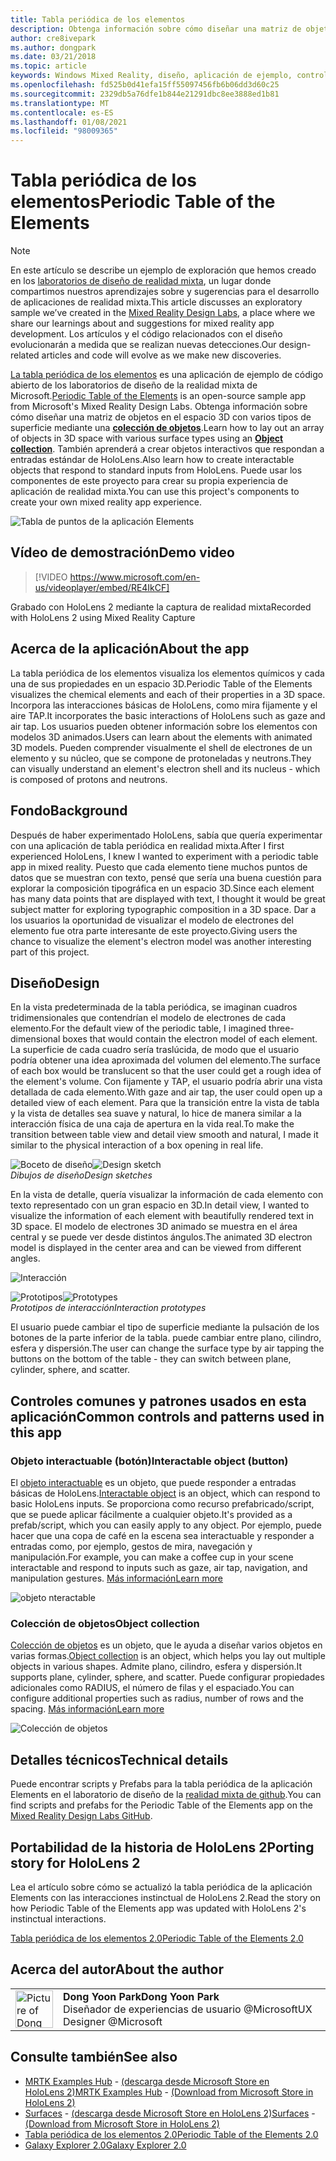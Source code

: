 ```yaml
---
title: Tabla periódica de los elementos
description: Obtenga información sobre cómo diseñar una matriz de objetos en el espacio 3D con varios tipos de superficie mediante una colección de objetos con la tabla periódica de la aplicación de ejemplo Elements.
author: cre8ivepark
ms.author: dongpark
ms.date: 03/21/2018
ms.topic: article
keywords: Windows Mixed Reality, diseño, aplicación de ejemplo, controles, MRTK, kit de herramientas de realidad mixta, Unity, aplicaciones de ejemplo, aplicaciones de ejemplo, código abierto, Microsoft Store, HoloLens, auriculares de realidad mixta, auriculares de realidad mixta de Windows, auriculares de realidad virtual
ms.openlocfilehash: fd525b0d41efa15ff55097456fb6b06dd3d60c25
ms.sourcegitcommit: 2329db5a76dfe1b844e21291dbc8ee3888ed1b81
ms.translationtype: MT
ms.contentlocale: es-ES
ms.lasthandoff: 01/08/2021
ms.locfileid: "98009365"
---
```

# <a name="periodic-table-of-the-elements"></a><span data-ttu-id="9721c-104">Tabla periódica de los elementos</span><span class="sxs-lookup"><span data-stu-id="9721c-104">Periodic Table of the Elements</span></span>

>[!NOTE]
><span data-ttu-id="9721c-105">En este artículo se describe un ejemplo de exploración que hemos creado en los [laboratorios de diseño de realidad mixta](https://github.com/Microsoft/MRDesignLabs_Unity), un lugar donde compartimos nuestros aprendizajes sobre y sugerencias para el desarrollo de aplicaciones de realidad mixta.</span><span class="sxs-lookup"><span data-stu-id="9721c-105">This article discusses an exploratory sample we’ve created in the [Mixed Reality Design Labs](https://github.com/Microsoft/MRDesignLabs_Unity), a place where we share our learnings about and suggestions for mixed reality app development.</span></span> <span data-ttu-id="9721c-106">Los artículos y el código relacionados con el diseño evolucionarán a medida que se realizan nuevas detecciones.</span><span class="sxs-lookup"><span data-stu-id="9721c-106">Our design-related articles and code will evolve as we make new discoveries.</span></span>

<span data-ttu-id="9721c-107">[La tabla periódica de los elementos](https://github.com/Microsoft/MRDesignLabs_Unity_PeriodicTable) es una aplicación de ejemplo de código abierto de los laboratorios de diseño de la realidad mixta de Microsoft.</span><span class="sxs-lookup"><span data-stu-id="9721c-107">[Periodic Table of the Elements](https://github.com/Microsoft/MRDesignLabs_Unity_PeriodicTable) is an open-source sample app from Microsoft's Mixed Reality Design Labs.</span></span> <span data-ttu-id="9721c-108">Obtenga información sobre cómo diseñar una matriz de objetos en el espacio 3D con varios tipos de superficie mediante una **[colección de objetos](../../design/object-collection.md)**.</span><span class="sxs-lookup"><span data-stu-id="9721c-108">Learn how to lay out an array of objects in 3D space with various surface types using an **[Object collection](../../design/object-collection.md)**.</span></span> <span data-ttu-id="9721c-109">También aprenderá a crear objetos interactivos que respondan a entradas estándar de HoloLens.</span><span class="sxs-lookup"><span data-stu-id="9721c-109">Also learn how to create interactable objects that respond to standard inputs from HoloLens.</span></span> <span data-ttu-id="9721c-110">Puede usar los componentes de este proyecto para crear su propia experiencia de aplicación de realidad mixta.</span><span class="sxs-lookup"><span data-stu-id="9721c-110">You can use this project's components to create your own mixed reality app experience.</span></span>

![Tabla de puntos de la aplicación Elements](images/640px-periodictable-hero.jpg)

## <a name="demo-video"></a><span data-ttu-id="9721c-112">Vídeo de demostración</span><span class="sxs-lookup"><span data-stu-id="9721c-112">Demo video</span></span> 
> [!VIDEO https://www.microsoft.com/en-us/videoplayer/embed/RE4IkCF]

<span data-ttu-id="9721c-113">Grabado con HoloLens 2 mediante la captura de realidad mixta</span><span class="sxs-lookup"><span data-stu-id="9721c-113">Recorded with HoloLens 2 using Mixed Reality Capture</span></span>

## <a name="about-the-app"></a><span data-ttu-id="9721c-114">Acerca de la aplicación</span><span class="sxs-lookup"><span data-stu-id="9721c-114">About the app</span></span>

<span data-ttu-id="9721c-115">La tabla periódica de los elementos visualiza los elementos químicos y cada una de sus propiedades en un espacio 3D.</span><span class="sxs-lookup"><span data-stu-id="9721c-115">Periodic Table of the Elements visualizes the chemical elements and each of their properties in a 3D space.</span></span> <span data-ttu-id="9721c-116">Incorpora las interacciones básicas de HoloLens, como mira fijamente y el aire TAP.</span><span class="sxs-lookup"><span data-stu-id="9721c-116">It incorporates the basic interactions of HoloLens such as gaze and air tap.</span></span> <span data-ttu-id="9721c-117">Los usuarios pueden obtener información sobre los elementos con modelos 3D animados.</span><span class="sxs-lookup"><span data-stu-id="9721c-117">Users can learn about the elements with animated 3D models.</span></span> <span data-ttu-id="9721c-118">Pueden comprender visualmente el shell de electrones de un elemento y su núcleo, que se compone de protoneladas y neutrons.</span><span class="sxs-lookup"><span data-stu-id="9721c-118">They can visually understand an element's electron shell and its nucleus - which is composed of protons and neutrons.</span></span>

## <a name="background"></a><span data-ttu-id="9721c-119">Fondo</span><span class="sxs-lookup"><span data-stu-id="9721c-119">Background</span></span>

<span data-ttu-id="9721c-120">Después de haber experimentado HoloLens, sabía que quería experimentar con una aplicación de tabla periódica en realidad mixta.</span><span class="sxs-lookup"><span data-stu-id="9721c-120">After I first experienced HoloLens, I knew I wanted to experiment with a periodic table app in mixed reality.</span></span> <span data-ttu-id="9721c-121">Puesto que cada elemento tiene muchos puntos de datos que se muestran con texto, pensé que sería una buena cuestión para explorar la composición tipográfica en un espacio 3D.</span><span class="sxs-lookup"><span data-stu-id="9721c-121">Since each element has many data points that are displayed with text, I thought it would be great subject matter for exploring typographic composition in a 3D space.</span></span> <span data-ttu-id="9721c-122">Dar a los usuarios la oportunidad de visualizar el modelo de electrones del elemento fue otra parte interesante de este proyecto.</span><span class="sxs-lookup"><span data-stu-id="9721c-122">Giving users the chance to visualize the element's electron model was another interesting part of this project.</span></span>

## <a name="design"></a><span data-ttu-id="9721c-123">Diseño</span><span class="sxs-lookup"><span data-stu-id="9721c-123">Design</span></span>

<span data-ttu-id="9721c-124">En la vista predeterminada de la tabla periódica, se imaginan cuadros tridimensionales que contendrían el modelo de electrones de cada elemento.</span><span class="sxs-lookup"><span data-stu-id="9721c-124">For the default view of the periodic table, I imagined three-dimensional boxes that would contain the electron model of each element.</span></span> <span data-ttu-id="9721c-125">La superficie de cada cuadro sería traslúcida, de modo que el usuario podría obtener una idea aproximada del volumen del elemento.</span><span class="sxs-lookup"><span data-stu-id="9721c-125">The surface of each box would be translucent so that the user could get a rough idea of the element's volume.</span></span> <span data-ttu-id="9721c-126">Con fijamente y TAP, el usuario podría abrir una vista detallada de cada elemento.</span><span class="sxs-lookup"><span data-stu-id="9721c-126">With gaze and air tap, the user could open up a detailed view of each element.</span></span> <span data-ttu-id="9721c-127">Para que la transición entre la vista de tabla y la vista de detalles sea suave y natural, lo hice de manera similar a la interacción física de una caja de apertura en la vida real.</span><span class="sxs-lookup"><span data-stu-id="9721c-127">To make the transition between table view and detail view smooth and natural, I made it similar to the physical interaction of a box opening in real life.</span></span>

<span data-ttu-id="9721c-128">![Boceto de diseño](images/640px-sketch20170406.jpg)</span><span class="sxs-lookup"><span data-stu-id="9721c-128">![Design sketch](images/640px-sketch20170406.jpg)</span></span><br>
<span data-ttu-id="9721c-129">*Dibujos de diseño*</span><span class="sxs-lookup"><span data-stu-id="9721c-129">*Design sketches*</span></span>

<span data-ttu-id="9721c-130">En la vista de detalle, quería visualizar la información de cada elemento con texto representado con un gran espacio en 3D.</span><span class="sxs-lookup"><span data-stu-id="9721c-130">In detail view, I wanted to visualize the information of each element with beautifully rendered text in 3D space.</span></span> <span data-ttu-id="9721c-131">El modelo de electrones 3D animado se muestra en el área central y se puede ver desde distintos ángulos.</span><span class="sxs-lookup"><span data-stu-id="9721c-131">The animated 3D electron model is displayed in the center area and can be viewed from different angles.</span></span>

![Interacción](images/640px-periodictable-interaction.jpg)

<span data-ttu-id="9721c-133">![Prototipos](images/640px-periodictable-prototypes.jpg)</span><span class="sxs-lookup"><span data-stu-id="9721c-133">![Prototypes](images/640px-periodictable-prototypes.jpg)</span></span><br>
<span data-ttu-id="9721c-134">*Prototipos de interacción*</span><span class="sxs-lookup"><span data-stu-id="9721c-134">*Interaction prototypes*</span></span>

<span data-ttu-id="9721c-135">El usuario puede cambiar el tipo de superficie mediante la pulsación de los botones de la parte inferior de la tabla. puede cambiar entre plano, cilindro, esfera y dispersión.</span><span class="sxs-lookup"><span data-stu-id="9721c-135">The user can change the surface type by air tapping the buttons on the bottom of the table - they can switch between plane, cylinder, sphere, and scatter.</span></span>

## <a name="common-controls-and-patterns-used-in-this-app"></a><span data-ttu-id="9721c-136">Controles comunes y patrones usados en esta aplicación</span><span class="sxs-lookup"><span data-stu-id="9721c-136">Common controls and patterns used in this app</span></span>

### <a name="interactable-object-button"></a><span data-ttu-id="9721c-137">Objeto interactuable (botón)</span><span class="sxs-lookup"><span data-stu-id="9721c-137">Interactable object (button)</span></span>

<span data-ttu-id="9721c-138">El [objeto interactuable](../../design/interactable-object.md) es un objeto, que puede responder a entradas básicas de HoloLens.</span><span class="sxs-lookup"><span data-stu-id="9721c-138">[Interactable object](../../design/interactable-object.md) is an object, which can respond to basic HoloLens inputs.</span></span> <span data-ttu-id="9721c-139">Se proporciona como recurso prefabricado/script, que se puede aplicar fácilmente a cualquier objeto.</span><span class="sxs-lookup"><span data-stu-id="9721c-139">It's provided as a prefab/script, which you can easily apply to any object.</span></span> <span data-ttu-id="9721c-140">Por ejemplo, puede hacer que una copa de café en la escena sea interactuable y responder a entradas como, por ejemplo, gestos de mira, navegación y manipulación.</span><span class="sxs-lookup"><span data-stu-id="9721c-140">For example, you can make a coffee cup in your scene interactable and respond to inputs such as gaze, air tap, navigation, and manipulation gestures.</span></span> [<span data-ttu-id="9721c-141">Más información</span><span class="sxs-lookup"><span data-stu-id="9721c-141">Learn more</span></span>](../../design/interactable-object.md)

![objeto nteractable](images/640px-periodictable-interactableobject.jpg)

### <a name="object-collection"></a><span data-ttu-id="9721c-143">Colección de objetos</span><span class="sxs-lookup"><span data-stu-id="9721c-143">Object collection</span></span>

<span data-ttu-id="9721c-144">[Colección de objetos](../../design/object-collection.md) es un objeto, que le ayuda a diseñar varios objetos en varias formas.</span><span class="sxs-lookup"><span data-stu-id="9721c-144">[Object collection](../../design/object-collection.md) is an object, which helps you lay out multiple objects in various shapes.</span></span> <span data-ttu-id="9721c-145">Admite plano, cilindro, esfera y dispersión.</span><span class="sxs-lookup"><span data-stu-id="9721c-145">It supports plane, cylinder, sphere, and scatter.</span></span> <span data-ttu-id="9721c-146">Puede configurar propiedades adicionales como RADIUS, el número de filas y el espaciado.</span><span class="sxs-lookup"><span data-stu-id="9721c-146">You can configure additional properties such as radius, number of rows and the spacing.</span></span> [<span data-ttu-id="9721c-147">Más información</span><span class="sxs-lookup"><span data-stu-id="9721c-147">Learn more</span></span>](../../design/object-collection.md)

![Colección de objetos](images/640px-periodictable-collections.jpg)

## <a name="technical-details"></a><span data-ttu-id="9721c-149">Detalles técnicos</span><span class="sxs-lookup"><span data-stu-id="9721c-149">Technical details</span></span>

<span data-ttu-id="9721c-150">Puede encontrar scripts y Prefabs para la tabla periódica de la aplicación Elements en el laboratorio de diseño de la [realidad mixta de github](https://github.com/Microsoft/MRDesignLabs_Unity_PeriodicTable).</span><span class="sxs-lookup"><span data-stu-id="9721c-150">You can find scripts and prefabs for the Periodic Table of the Elements app on the [Mixed Reality Design Labs GitHub](https://github.com/Microsoft/MRDesignLabs_Unity_PeriodicTable).</span></span>

## <a name="porting-story-for-hololens-2"></a><span data-ttu-id="9721c-151">Portabilidad de la historia de HoloLens 2</span><span class="sxs-lookup"><span data-stu-id="9721c-151">Porting story for HoloLens 2</span></span>

<span data-ttu-id="9721c-152">Lea el artículo sobre cómo se actualizó la tabla periódica de la aplicación Elements con las interacciones instinctual de HoloLens 2.</span><span class="sxs-lookup"><span data-stu-id="9721c-152">Read the story on how Periodic Table of the Elements app was updated with HoloLens 2's instinctual interactions.</span></span>

[<span data-ttu-id="9721c-153">Tabla periódica de los elementos 2.0</span><span class="sxs-lookup"><span data-stu-id="9721c-153">Periodic Table of the Elements 2.0</span></span>](https://medium.com/@dongyoonpark/bringing-the-periodic-table-of-the-elements-app-to-hololens-2-with-mrtk-v2-a6e3d8362158)




## <a name="about-the-author"></a><span data-ttu-id="9721c-154">Acerca del autor</span><span class="sxs-lookup"><span data-stu-id="9721c-154">About the author</span></span>

<table style="border-collapse:collapse" padding-left="0px">
<tr>
<td style="border-style: none" width="60px"><img alt="Picture of Dong Yoon Park" width="60" height="60" src="images/dongyoonpark.jpg"></td>
<td style="border-style: none"><span data-ttu-id="9721c-155"><b>Dong Yoon Park</b></span><span class="sxs-lookup"><span data-stu-id="9721c-155"><b>Dong Yoon Park</b></span></span><br><span data-ttu-id="9721c-156">Diseñador de experiencias de usuario @Microsoft</span><span class="sxs-lookup"><span data-stu-id="9721c-156">UX Designer @Microsoft</span></span></td>
</tr>
</table>

## <a name="see-also"></a><span data-ttu-id="9721c-157">Consulte también</span><span class="sxs-lookup"><span data-stu-id="9721c-157">See also</span></span>

* <span data-ttu-id="9721c-158">[MRTK Examples Hub](https://microsoft.github.io/MixedRealityToolkit-Unity/Documentation/README_ExampleHub.html) - [(descarga desde Microsoft Store en HoloLens 2)](https://www.microsoft.com/en-us/p/mrtk-examples-hub/9mv8c39l2sj4)</span><span class="sxs-lookup"><span data-stu-id="9721c-158">[MRTK Examples Hub](https://microsoft.github.io/MixedRealityToolkit-Unity/Documentation/README_ExampleHub.html) - [(Download from Microsoft Store in HoloLens 2)](https://www.microsoft.com/en-us/p/mrtk-examples-hub/9mv8c39l2sj4)</span></span>
* <span data-ttu-id="9721c-159">[Surfaces](sampleapp-surfaces.md) - [(descarga desde Microsoft Store en HoloLens 2)](https://www.microsoft.com/en-us/p/surfaces/9nvkpv3sk3x0)</span><span class="sxs-lookup"><span data-stu-id="9721c-159">[Surfaces](sampleapp-surfaces.md) - [(Download from Microsoft Store in HoloLens 2)](https://www.microsoft.com/en-us/p/surfaces/9nvkpv3sk3x0)</span></span>
* [<span data-ttu-id="9721c-160">Tabla periódica de los elementos 2.0</span><span class="sxs-lookup"><span data-stu-id="9721c-160">Periodic Table of the Elements 2.0</span></span>](https://medium.com/@dongyoonpark/bringing-the-periodic-table-of-the-elements-app-to-hololens-2-with-mrtk-v2-a6e3d8362158)
* [<span data-ttu-id="9721c-161">Galaxy Explorer 2.0</span><span class="sxs-lookup"><span data-stu-id="9721c-161">Galaxy Explorer 2.0</span></span>](galaxy-explorer-update.md)